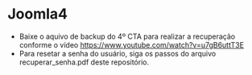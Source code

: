 # Joomla4

- Baixe o aquivo de backup do 4º CTA para realizar a recuperação conforme o vídeo https://www.youtube.com/watch?v=u7gB6uttT3E
- Para resetar a senha do usuário, siga os passos do arquivo recuperar_senha.pdf deste repositório.
